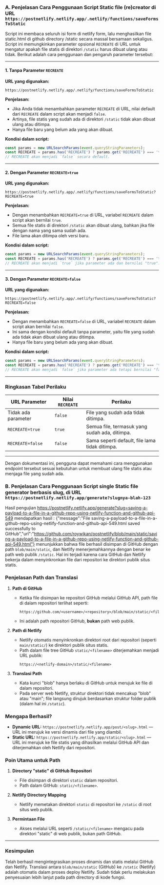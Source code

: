 ### A. Penjelasan Cara Penggunaan Script Static file (re)creator di URL `https://postnetlify.netlify.app/.netlify/functions/saveFormsToStatic`

Script ini membaca seluruh isi form di netlify form, lalu menghasilkan file static.html di github directory /static secara massal bersamaan sekaligus. Script ini memungkinkan parameter opsional `RECREATE` di URL untuk mengatur apakah file statis di direktori `/static` harus dibuat ulang atau tidak. Berikut adalah cara penggunaan dan pengaruh parameter tersebut:

---

#### 1. **Tanpa Parameter `RECREATE`**
**URL yang digunakan:**
```plaintext
https://postnetlify.netlify.app/.netlify/functions/saveFormsToStatic
```

**Penjelasan:**
- Jika Anda tidak menambahkan parameter `RECREATE` di URL, nilai default dari `RECREATE` dalam script akan menjadi `false`.
- Artinya, file statis yang sudah ada di direktori `/static` tidak akan dibuat ulang atau ditimpa.
- Hanya file baru yang belum ada yang akan dibuat.

**Kondisi dalam script:**
```javascript
const params = new URLSearchParams(event.queryStringParameters);
const RECREATE = params.has('RECREATE') ? params.get('RECREATE') === 'true' : false;
// RECREATE akan menjadi `false` secara default.
```

---

#### 2. **Dengan Parameter `RECREATE=true`**
**URL yang digunakan:**
```plaintext
https://postnetlify.netlify.app/.netlify/functions/saveFormsToStatic?RECREATE=true
```

**Penjelasan:**
- Dengan menambahkan `RECREATE=true` di URL, variabel `RECREATE` dalam script akan bernilai `true`.
- Semua file statis di direktori `/static` akan dibuat ulang, bahkan jika file dengan nama yang sama sudah ada.
- File lama akan ditimpa oleh versi baru.

**Kondisi dalam script:**
```javascript
const params = new URLSearchParams(event.queryStringParameters);
const RECREATE = params.has('RECREATE') ? params.get('RECREATE') === 'true' : false;
// RECREATE akan menjadi `true` jika parameter ada dan bernilai "true".
```

---

#### 3. **Dengan Parameter `RECREATE=false`**
**URL yang digunakan:**
```plaintext
https://postnetlify.netlify.app/.netlify/functions/saveFormsToStatic?RECREATE=false
```

**Penjelasan:**
- Dengan menambahkan `RECREATE=false` di URL, variabel `RECREATE` dalam script akan bernilai `false`.
- Ini sama dengan kondisi default tanpa parameter, yaitu file yang sudah ada tidak akan dibuat ulang atau ditimpa.
- Hanya file baru yang belum ada yang akan dibuat.

**Kondisi dalam script:**
```javascript
const params = new URLSearchParams(event.queryStringParameters);
const RECREATE = params.has('RECREATE') ? params.get('RECREATE') === 'true' : false;
// RECREATE akan menjadi `false` jika parameter ada tetapi bernilai "false".
```

---

### Ringkasan Tabel Perilaku
| URL Parameter       | Nilai `RECREATE` | Perilaku                                   |
|---------------------|------------------|--------------------------------------------|
| Tidak ada parameter | `false`          | File yang sudah ada tidak ditimpa.         |
| `RECREATE=true`     | `true`           | Semua file, termasuk yang sudah ada, ditimpa. |
| `RECREATE=false`    | `false`          | Sama seperti default, file lama tidak ditimpa.|

---

Dengan dokumentasi ini, pengguna dapat memahami cara menggunakan endpoint tersebut sesuai kebutuhan untuk membuat ulang file statis atau menjaga file yang sudah ada.






### B. Penjelasan Cara Penggunaan Script single Static file generator berbasis slug, di URL `https://postnetlify.netlify.app/generate?slugnya-blah-123`

Hasil pengujian https://postnetlify.netlify.app/generate?slug=saving-a-payload-to-a-file-in-a-github-repo-using-netlify-function-and-github-api-549 
mendapatkan hasil : 
{"message":"File saving-a-payload-to-a-file-in-a-github-repo-using-netlify-function-and-github-api-549.html saved successfully to GitHub","url":"https://github.com/roywikan/postnetlify/blob/main/static/saving-a-payload-to-a-file-in-a-github-repo-using-netlify-function-and-github-api-549.html"}
menunjukkan bahwa file berhasil disimpan di GitHub dengan path `blob/main/static`, dan Netlify menerjemahkannya dengan benar ke path web publik `/static`. Hal ini terjadi karena cara GitHub dan Netlify bekerja dalam menyinkronkan file dari repositori ke direktori publik situs statis.

### **Penjelasan Path dan Translasi**

1. **Path di GitHub**
   - Ketika file disimpan ke repositori GitHub melalui GitHub API, path file di dalam repositori terlihat seperti:
     ```
     https://github.com/<username>/<repository>/blob/main/static/<filename>
     ```
   - Ini adalah path repositori GitHub, **bukan** path web publik.

2. **Path di Netlify**
   - Netlify otomatis menyinkronkan direktori root dari repositori (seperti `main/static/`) ke direktori publik situs statis.
   - Path dalam file tree GitHub `static/<filename>` diterjemahkan menjadi URL publik:
     ```
     https://<netlify-domain>/static/<filename>
     ```

3. **Translasi Path**
   - Kata kunci "blob" hanya berlaku di GitHub untuk merujuk ke file di dalam repositori.
   - Pada server web Netlify, struktur direktori tidak mencakup "blob" atau "main"; file langsung dirujuk berdasarkan struktur folder publik (dalam hal ini `/static`).

### **Mengapa Berhasil?**

- **Dynamic URL:** `https://postnetlify.netlify.app/post/<slug>.html` — URL ini merujuk ke versi dinamis dari file yang diambil.
- **Static URL:** `https://postnetlify.netlify.app/static/<slug>.html` — URL ini merujuk ke file statis yang dihasilkan melalui GitHub API dan diterjemahkan oleh Netlify dari repositori.

### **Poin Utama untuk Path**

1. **Directory "static" di GitHub Repositori**
   - File disimpan di direktori `static` dalam repositori.
   - Path dalam GitHub: `static/<filename>`.

2. **Netlify Directory Mapping**
   - Netlify memetakan direktori `static` di repositori ke `/static` di root situs web publik.

3. **Permintaan File**
   - Akses melalui URL seperti `/static/<filename>` mengacu pada direktori "static" di web publik, bukan path GitHub.

---

### **Kesimpulan**

Telah berhasil mengintegrasikan proses dinamis dan statis melalui GitHub dan Netlify. Translasi antara `blob/main/static` (GitHub) ke `/static` (Netlify) adalah otomatis dalam proses deploy Netlify. Sudah tidak perlu melakukan penyesuaian lebih lanjut pada path directory di kode fungsi.

